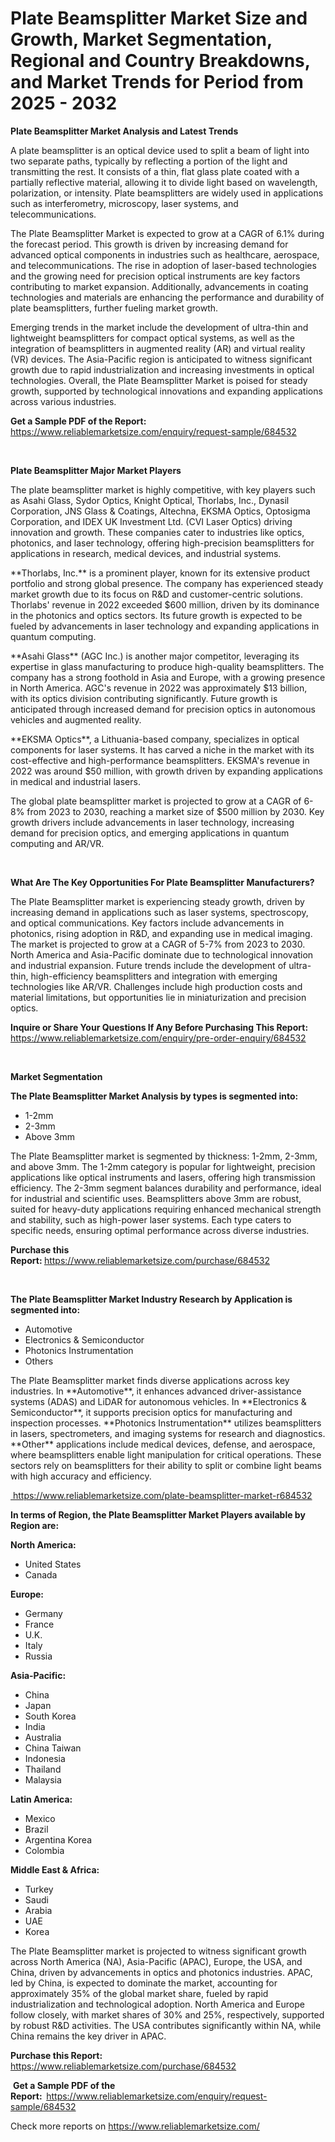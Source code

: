 <p><h1>Plate Beamsplitter Market Size and Growth, Market Segmentation, Regional and Country Breakdowns, and Market Trends for Period from 2025 -  2032</h1></p><p><strong>Plate Beamsplitter Market Analysis and Latest Trends</strong></p>
<p><p>A plate beamsplitter is an optical device used to split a beam of light into two separate paths, typically by reflecting a portion of the light and transmitting the rest. It consists of a thin, flat glass plate coated with a partially reflective material, allowing it to divide light based on wavelength, polarization, or intensity. Plate beamsplitters are widely used in applications such as interferometry, microscopy, laser systems, and telecommunications.</p><p>The Plate Beamsplitter Market is expected to grow at a CAGR of 6.1% during the forecast period. This growth is driven by increasing demand for advanced optical components in industries such as healthcare, aerospace, and telecommunications. The rise in adoption of laser-based technologies and the growing need for precision optical instruments are key factors contributing to market expansion. Additionally, advancements in coating technologies and materials are enhancing the performance and durability of plate beamsplitters, further fueling market growth.</p><p>Emerging trends in the market include the development of ultra-thin and lightweight beamsplitters for compact optical systems, as well as the integration of beamsplitters in augmented reality (AR) and virtual reality (VR) devices. The Asia-Pacific region is anticipated to witness significant growth due to rapid industrialization and increasing investments in optical technologies. Overall, the Plate Beamsplitter Market is poised for steady growth, supported by technological innovations and expanding applications across various industries.</p></p>
<p><strong>Get a Sample PDF of the Report:&nbsp;</strong> <a href="https://www.reliablemarketsize.com/enquiry/request-sample/684532?utm_campaign=1903&utm_medium=2&utm_source=Github&utm_content=ia&utm_term=20012025&utm_id=plate-beamsplitter">https://www.reliablemarketsize.com/enquiry/request-sample/684532</a></p>
<p>&nbsp;</p>
<p><strong>Plate Beamsplitter Major Market Players</strong></p>
<p><p>The plate beamsplitter market is highly competitive, with key players such as Asahi Glass, Sydor Optics, Knight Optical, Thorlabs, Inc., Dynasil Corporation, JNS Glass & Coatings, Altechna, EKSMA Optics, Optosigma Corporation, and IDEX UK Investment Ltd. (CVI Laser Optics) driving innovation and growth. These companies cater to industries like optics, photonics, and laser technology, offering high-precision beamsplitters for applications in research, medical devices, and industrial systems.</p><p>**Thorlabs, Inc.** is a prominent player, known for its extensive product portfolio and strong global presence. The company has experienced steady market growth due to its focus on R&D and customer-centric solutions. Thorlabs' revenue in 2022 exceeded $600 million, driven by its dominance in the photonics and optics sectors. Its future growth is expected to be fueled by advancements in laser technology and expanding applications in quantum computing.</p><p>**Asahi Glass** (AGC Inc.) is another major competitor, leveraging its expertise in glass manufacturing to produce high-quality beamsplitters. The company has a strong foothold in Asia and Europe, with a growing presence in North America. AGC's revenue in 2022 was approximately $13 billion, with its optics division contributing significantly. Future growth is anticipated through increased demand for precision optics in autonomous vehicles and augmented reality.</p><p>**EKSMA Optics**, a Lithuania-based company, specializes in optical components for laser systems. It has carved a niche in the market with its cost-effective and high-performance beamsplitters. EKSMA's revenue in 2022 was around $50 million, with growth driven by expanding applications in medical and industrial lasers.</p><p>The global plate beamsplitter market is projected to grow at a CAGR of 6-8% from 2023 to 2030, reaching a market size of $500 million by 2030. Key growth drivers include advancements in laser technology, increasing demand for precision optics, and emerging applications in quantum computing and AR/VR.</p></p>
<p>&nbsp;</p>
<p><strong>What Are The Key Opportunities For Plate Beamsplitter Manufacturers?</strong></p>
<p><p>The Plate Beamsplitter market is experiencing steady growth, driven by increasing demand in applications such as laser systems, spectroscopy, and optical communications. Key factors include advancements in photonics, rising adoption in R&D, and expanding use in medical imaging. The market is projected to grow at a CAGR of 5-7% from 2023 to 2030. North America and Asia-Pacific dominate due to technological innovation and industrial expansion. Future trends include the development of ultra-thin, high-efficiency beamsplitters and integration with emerging technologies like AR/VR. Challenges include high production costs and material limitations, but opportunities lie in miniaturization and precision optics.</p></p>
<p><strong>Inquire or Share Your Questions If Any Before Purchasing This Report:</strong> <a href="https://www.reliablemarketsize.com/enquiry/pre-order-enquiry/684532?utm_campaign=1903&utm_medium=2&utm_source=Github&utm_content=ia&utm_term=20012025&utm_id=plate-beamsplitter">https://www.reliablemarketsize.com/enquiry/pre-order-enquiry/684532</a></p>
<p>&nbsp;</p>
<p><strong>Market Segmentation</strong></p>
<p><strong>The Plate Beamsplitter Market Analysis by types is segmented into:</strong></p>
<p><ul><li>1-2mm</li><li>2-3mm</li><li>Above 3mm</li></ul></p>
<p><p>The Plate Beamsplitter market is segmented by thickness: 1-2mm, 2-3mm, and above 3mm. The 1-2mm category is popular for lightweight, precision applications like optical instruments and lasers, offering high transmission efficiency. The 2-3mm segment balances durability and performance, ideal for industrial and scientific uses. Beamsplitters above 3mm are robust, suited for heavy-duty applications requiring enhanced mechanical strength and stability, such as high-power laser systems. Each type caters to specific needs, ensuring optimal performance across diverse industries.</p></p>
<p><strong>Purchase this Report:&nbsp;</strong><a href="https://www.reliablemarketsize.com/purchase/684532?utm_campaign=1903&utm_medium=2&utm_source=Github&utm_content=ia&utm_term=20012025&utm_id=plate-beamsplitter">https://www.reliablemarketsize.com/purchase/684532</a></p>
<p>&nbsp;</p>
<p><strong>The Plate Beamsplitter Market Industry Research by Application is segmented into:</strong></p>
<p><ul><li>Automotive</li><li>Electronics & Semiconductor</li><li>Photonics Instrumentation</li><li>Others</li></ul></p>
<p><p>The Plate Beamsplitter market finds diverse applications across key industries. In **Automotive**, it enhances advanced driver-assistance systems (ADAS) and LiDAR for autonomous vehicles. In **Electronics & Semiconductor**, it supports precision optics for manufacturing and inspection processes. **Photonics Instrumentation** utilizes beamsplitters in lasers, spectrometers, and imaging systems for research and diagnostics. **Other** applications include medical devices, defense, and aerospace, where beamsplitters enable light manipulation for critical operations. These sectors rely on beamsplitters for their ability to split or combine light beams with high accuracy and efficiency.</p></p>
<p><a href="https://www.reliablemarketsize.com/plate-beamsplitter-market-r684532?utm_campaign=1903&utm_medium=2&utm_source=Github&utm_content=ia&utm_term=20012025&utm_id=plate-beamsplitter">&nbsp;https://www.reliablemarketsize.com/plate-beamsplitter-market-r684532</a></p>
<p><strong>In terms of Region, the Plate Beamsplitter Market Players available by Region are:</strong></p>
<p>
    <p> <strong> North America: </strong>
        <ul>
            <li>United States</li>
            <li>Canada</li>
        </ul>
        </p> 
    <p> <strong> Europe: </strong>
        <ul>
            <li>Germany</li>
            <li>France</li>
            <li>U.K.</li>
            <li>Italy</li>
            <li>Russia</li>
        </ul>
        </p> 
    <p> <strong> Asia-Pacific: </strong>
        <ul>
            <li>China</li>
            <li>Japan</li>
            <li>South Korea</li>
            <li>India</li>
            <li>Australia</li>
            <li>China Taiwan</li>
            <li>Indonesia</li>
            <li>Thailand</li>
            <li>Malaysia</li>
        </ul>
        </p> 
    <p> <strong> Latin America: </strong>
        <ul>
            <li>Mexico</li>
            <li>Brazil</li>
            <li>Argentina Korea</li>
            <li>Colombia</li>
        </ul>
        </p> 
    <p> <strong> Middle East & Africa: </strong>
        <ul>
            <li>Turkey</li>
            <li>Saudi</li>
            <li>Arabia</li>
            <li>UAE</li>
            <li>Korea</li>
        </ul>
    </p>
    </p>
<p><p>The Plate Beamsplitter market is projected to witness significant growth across North America (NA), Asia-Pacific (APAC), Europe, the USA, and China, driven by advancements in optics and photonics industries. APAC, led by China, is expected to dominate the market, accounting for approximately 35% of the global market share, fueled by rapid industrialization and technological adoption. North America and Europe follow closely, with market shares of 30% and 25%, respectively, supported by robust R&D activities. The USA contributes significantly within NA, while China remains the key driver in APAC.</p></p>
<p><strong>Purchase this Report: </strong><a href="https://www.reliablemarketsize.com/purchase/684532?utm_campaign=1903&utm_medium=2&utm_source=Github&utm_content=ia&utm_term=20012025&utm_id=plate-beamsplitter">https://www.reliablemarketsize.com/purchase/684532</a></p>
<p>&nbsp;<strong>Get a Sample PDF of the Report:&nbsp;&nbsp;</strong><a href="https://www.reliablemarketsize.com/enquiry/request-sample/684532?utm_campaign=1903&utm_medium=2&utm_source=Github&utm_content=ia&utm_term=20012025&utm_id=plate-beamsplitter">https://www.reliablemarketsize.com/enquiry/request-sample/684532</a></p>
<p><strong></strong></p>
<p>Check more reports on <a href="https://www.reliablemarketsize.com/?utm_campaign=1903&utm_medium=2&utm_source=Github&utm_content=ia&utm_term=20012025&utm_id=plate-beamsplitter">https://www.reliablemarketsize.com/</a></p>